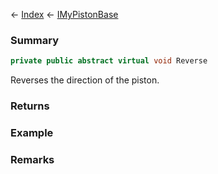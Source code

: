 ← [Index](Api-Index) ← [IMyPistonBase](Sandbox.ModAPI.Ingame.IMyPistonBase)

### Summary

```csharp
private public abstract virtual void Reverse
```

Reverses the direction of the piston.

### Returns

### Example

### Remarks

